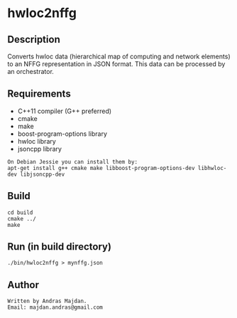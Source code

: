 # hwloc2nffg

## Description
Converts hwloc data (hierarchical map of computing and network elements)
to an NFFG representation in JSON format. This data can be processed by
an orchestrator. 

## Requirements
* C++11 compiler (G++ preferred)
* cmake
* make
* boost-program-options library
* hwloc library
* jsoncpp library

```
On Debian Jessie you can install them by:
apt-get install g++ cmake make libboost-program-options-dev libhwloc-dev libjsoncpp-dev
```

## Build
```
cd build
cmake ../
make
```

## Run (in build directory)
```
./bin/hwloc2nffg > mynffg.json
```

## Author
```
Written by Andras Majdan.
Email: majdan.andras@gmail.com
```

